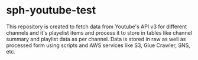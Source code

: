 # sph-youtube-test
This repository is created to fetch data from Youtube's API v3 for different channels and it's playelist items and process it
to store in tables like channel summary and playlist data as per channel.
Data is stored in raw as well as processed form using scripts and AWS services like S3, Glue Crawler, SNS, etc.


